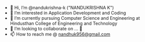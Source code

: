 - 👋 Hi, I’m @nandukrishna-k ("NANDUKRISHNA K")
- 👀 I’m interested in Application Development and Coding
- 🌱 I’m currently pursuing Computer Science and Engineering at Hindusthan College of Engineering and Technology
- 💞️ I’m looking to collaborate on ... 🤔
- 📫 How to reach me @ nandhuk956@gmail.com

<!---
nandukrishna-k/nandukrishna-k is a ✨ special ✨ repository because its `README.md` (this file) appears on your GitHub profile.
You can click the Preview link to take a look at your changes.
--->
